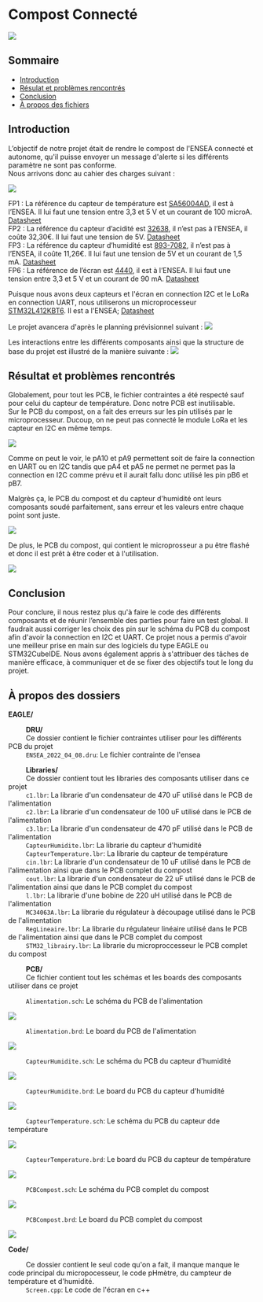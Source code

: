 # Compost Connecté

![](Image/header.jpg)

## Sommaire
- [Introduction](#introduction)
- [Résulat et problèmes rencontrés](#résulat-et-problèmes-rencontrés)
- [Conclusion](#conclusion)
- [À propos des fichiers](#à-propos-des-fichiers)


## Introduction

L’objectif de notre projet était de rendre le compost de l'ENSEA connecté et autonome, qu'il puisse envoyer un message d'alerte si les différents paramètre ne sont pas conforme.   
Nous arrivons donc au cahier des charges suivant :    
        
![](Image/CahierDesCharges.png)     

FP1 : La référence du capteur de température est [SA56004AD](https://www.nxp.com/part/SA56004AD#/), il est à l’ENSEA. Il lui faut une tension entre 3,3 et 5 V et un courant de 100 microA. [Datasheet](https://www.nxp.com/docs/en/brochure/75015962.pdf)    
FP2 : La référence du capteur d’acidité est [32638](https://www.gotronic.fr/art-sonde-ph-interface-sen0161-21552.htm), il n’est pas à l’ENSEA, il coûte 32,30€. Il lui faut une tension de 5V. [Datasheet](https://wiki.dfrobot.com/PH_meter_SKU__SEN0161_)    
FP3 : La référence du capteur d’humidité est [893-7082](https://fr.rs-online.com/web/p/capteurs-de-temperature-et-d-humidite/8937082), il n’est pas à l’ENSEA, il coûte 11,26€. Il lui faut une tension de 5V et un courant de 1,5 mA. [Datasheet](https://www.te.com/commerce/DocumentDelivery/DDEController?Action=showdoc&DocId=Data+Sheet%7FHPC052_J%7FA%7Fpdf%7FEnglish%7FENG_DS_HPC052_J_A.pdf%7FCAT-HSC0006)  
FP6 : La référence de l’écran est [4440](https://www.adafruit.com/product/4440), il est à l’ENSEA. Il lui faut une tension entre 3,3 et 5 V et un courant de 90 mA. [Datasheet](https://cdn-learn.adafruit.com/downloads/pdf/monochrome-oled-breakouts.pdf)   
    
Puisque nous avons deux capteurs et l'écran en connection I2C et le LoRa en connection UART, nous utiliserons un microprocesseur [STM32L412KBT6](https://www.digikey.fr/fr/products/detail/stmicroelectronics/STM32L412KBT6/9656219). Il est a l'ENSEA; [Datasheet](https://www.st.com/resource/en/datasheet/stm32l412kb.pdf)   
    
Le projet avancera d'après le planning prévisionnel suivant :
![](Image/Gant.png)   

Les interactions entre les différents composants ainsi que la structure de base du projet est illustré de la manière suivante :
![](Image/DiagrammeDArchitecture.png)

## Résultat et problèmes rencontrés

Globalement, pour tout les PCB, le fichier contraintes a été respecté sauf pour celui du capteur de température. Donc notre PCB est inutilisable.               
Sur le PCB du compost, on a fait des erreurs sur les pin utilisés par le microprocesseur. Ducoup, on ne peut pas connecté le module LoRa et les capteur en I2C en même temps.
                
![](Image/erreur1.png)   
                
Comme on peut le voir, le pA10 et pA9 permettent soit de faire la connection en UART ou en I2C tandis que pA4 et pA5 ne permet ne permet pas la connection en I2C comme prévu et il aurait fallu donc utilisé les pin pB6 et pB7.
                
Malgrès ça, le PCB du compost et du capteur d'humidité ont leurs composants soudé parfaitement, sans erreur et les valeurs entre chaque point sont juste.               
                
![](Image/PCBComplet.jpg)   

De plus, le PCB du compost, qui contient le microprosseur a pu être flashé et donc il est prêt à être coder et à l'utilisation.         
        
![](Image/carteflashe.png)        
                
## Conclusion   
        
Pour conclure, il nous restez plus qu'à faire le code des différents composants et de réunir l’ensemble des parties pour faire un test global. Il faudrait aussi corriger les choix des pin sur le schéma du PCB du compost afin d'avoir la connection en I2C et UART. Ce projet nous a permis d'avoir une meilleur prise en main sur des logiciels du type EAGLE ou STM32CubeIDE. Nous avons également appris à s'attribuer des tâches de manière efficace, à communiquer et de se fixer des objectifs tout le long du projet.


## À propos des dossiers
**EAGLE/**    
                
  &emsp; &emsp;  **DRU/**    
  &emsp; &emsp;  Ce dossier contient le fichier contraintes utiliser pour les différents PCB du projet    
  &emsp; &emsp; `ENSEA_2022_04_08.dru`: Le fichier contrainte de l'ensea                
                
  &emsp; &emsp;  **Libraries/**    
  &emsp; &emsp;  Ce dossier contient tout les libraries des composants utiliser dans ce projet    
  &emsp; &emsp; `c1.lbr`: La librarie d'un condensateur de 470 uF utilisé dans le PCB de l'alimentation     
  &emsp; &emsp; `c2.lbr`: La librarie d'un condensateur de 100 uF utilisé dans le PCB de l'alimentation     
  &emsp; &emsp; `c3.lbr`: La librarie d'un condensateur de 470 pF utilisé dans le PCB de l'alimentation      
  &emsp; &emsp; `CapteurHumidite.lbr`: La librarie du capteur d'humidité     
  &emsp; &emsp; `CapteurTemperature.lbr`: La librarie du capteur de température     
  &emsp; &emsp; `cin.lbr`: La librarie d'un condensateur de 10 uF utilisé dans le PCB de l'alimentation ainsi que dans le PCB complet du compost      
  &emsp; &emsp; `cout.lbr`: La librarie d'un condensateur de 22 uF utilisé dans le PCB de l'alimentation ainsi que dans le PCB complet du compost      
  &emsp; &emsp; `l.lbr`: La librarie d'une bobine de 220 uH utilisé dans le PCB de l'alimentation     
  &emsp; &emsp; `MC34063A.lbr`: La librarie du régulateur à découpage utilisé dans le PCB de l'alimentation    
  &emsp; &emsp; `RegLineaire.lbr`: La librarie du régulateur linéaire utilisé dans le PCB de l'alimentation ainsi que dans le PCB complet du compost     
  &emsp; &emsp; `STM32_librairy.lbr`: La librarie du microproccesseur le PCB complet du compost          
                
  &emsp; &emsp;  **PCB/**   
  &emsp; &emsp;  Ce fichier contient tout les schémas et les boards des composants utiliser dans ce projet   
                
  &emsp; &emsp; `Alimentation.sch`: Le schéma du PCB de l'alimentation        
        
  ![](Image/Alimentationsch.png)        
        
  &emsp; &emsp; `Alimentation.brd`: Le board du PCB de l'alimentation    
        
  ![](Image/Alimentationbrd.png)    
        
  &emsp; &emsp; `CapteurHumidite.sch`: Le schéma du PCB du capteur d'humidité  
  
  ![](Image/CapteurHumiditesch.png)     
            
  &emsp; &emsp; `CapteurHumidite.brd`: Le board du PCB du capteur d'humidité    
        
  ![](Image/CapteurHumiditebrd.png)     
        
  &emsp; &emsp; `CapteurTemperature.sch`: Le schéma du PCB du capteur dde température  
        
  ![](Image/CapteurTemperaturesch.png)      
        
  &emsp; &emsp; `CapteurTemperature.brd`: Le board du PCB du capteur de température     
        
  ![](Image/CapteurTemperaturebrd.png)      
        
  &emsp; &emsp; `PCBCompost.sch`:  Le schéma du PCB complet du compost  
        
  ![](Image/PCBCompostsch.png)      
        
  &emsp; &emsp; `PCBCompost.brd`:  Le board du PCB complet du compost  
        
  ![](Image/PCBCompostbrd.png)    
        
**Code/**               
                
&emsp; &emsp; Ce dossier contient le seul code qu'on a fait, il manque manque le code principal du micropocesseur, le code pHmètre, du campteur de température et d'humidité.           
&emsp; &emsp; `Screen.cpp`: Le code de l'écran en c++


